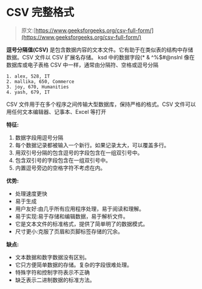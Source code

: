 # CSV 完整格式

> 原文:[https://www.geeksforgeeks.org/csv-full-form/](https://www.geeksforgeeks.org/csv-full-form/)

**逗号分隔值(CSV)** 是包含数据内容的文本文件。它有助于在类似表的结构中存储数据。CSV 文件以 CSV 扩展名存储。
ksd 中的数据字段(* & ^%$#@nslnl 像在数据库或电子表格 CSV 中一样，通常由分隔符、空格或逗号分隔

```
1. alex, 528, IT
2. mallika, 650, Commerce
3. joy, 670, Humanities
4. yash, 679, IT 
```

CSV 文件用于在多个程序之间传输大型数据库，保持严格的格式。CSV 文件可以用任何文本编辑器、记事本、Excel 等打开

**特征:**

1.  数据字段用逗号分隔
2.  每个数据记录都被输入一个新行。如果记录太大，可以覆盖多行。
3.  用双引号分隔的包含逗号的字段包含在一组双引号中。
4.  包含双引号的字段包含在一组双引号中。
5.  内置逗号旁边的空格字符不考虑在内。

**优势:**

*   处理速度更快
*   易于生成
*   用户友好:由几乎所有应用程序处理，易于阅读和理解。
*   易于实现:易于存储和编辑数据，易于解析文件。
*   它是文本文件的标准格式，提供了简单明了的数据模式。
*   尺寸更小:克服了页眉和页脚标签存储的冗余。

**缺点:**

*   文本数据和数字数据没有区别。
*   它只方便简单数据的存储。复杂的字段很难处理。
*   特殊字符和控制字符表示不正确
*   缺乏表示二进制数据的标准方法。